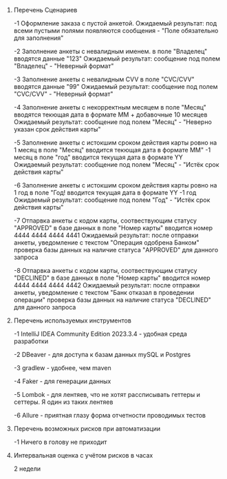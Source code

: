 1. Перечень Сценариев

   -1 Оформление заказа с пустой анкетой.
     Ожидаемый результат: под всеми пустыми полями появляются сообщения - "Поле обязательно для заполнения"

   -2 Заполнение анкеты с невалидным именем.
     в поле "Владелец" вводятся данные "123"
     Ожидаемый результат: сообщение под полем "Владелец" - "Неверный формат"

   -3 Заполнение  анкеты с невалидным CVV
    в поле "CVC/CVV" вводятся данные "99"
    Ожидаемый результат: сообщение под полем "CVC/CVV" - "Неверный формат"

   -4 Заполнение анкеты с некорректным месяцем
    в поле "Месяц" вводятся текющая дата в формате MM + добавочные 10 месяцев
    Ожидаемый результат: сообщение под полем "Месяц" - "Неверно указан срок действия карты"

   -5 Заполнение анкеты с истокшим сроком действия карты ровно на 1 месяц
    в поле "Месяц" вводится текющая дата в формате MM" -1 месяц
    в поле "год" вводится текущая дата в формате YY
    Ожидаемый результат: сообщение под полем "Месяц" - "Истёк срок действия карты" 

   -6 Заполнение анкеты с истокшим сроком действия карты ровно на 1 год
    в поле "Год! вводится текущая дата в формате YY -1 год
    Ожидаемый результат: сообщение под полем "Год" - "Истёк срок действия карты"

   -7 Отпарвка анкеты с кодом карты, соотвествующим статусу "APPROVED" в базе данных
    в поле "Номер карты" вводится номер 4444 4444 4444 4441
    Ожидаемый результат: после отправки анкеты, уведомление с текстом "Операция одобрена Банком"
    проверка базы данных на наличие статуса "APPROVED" для данного запроса

   -8 Отпарвка анкеты с кодом карты, соотвествующим статусу "DECLINED" в базе данных
    в поле "Номер карты" вводится номер 4444 4444 4444 4442
    Ожидаемый результат: после отправки анкеты, уведомление с текстом "Банк отказал в проведении операции"
    проверка базы данных на наличие статуса "DECLINED" для данного запроса


3. Перечень используемых инструментов

   -1 IntelliJ IDEA Community Edition 2023.3.4 - удобная среда разработки

   -2 DBeaver - для доступа к базам данных mySQL и Postgres

   -3 gradlew - удобнее, чем maven

   -4 Faker - для генерации данных

   -5 Lombok - для лентяев, что не хотят рассписывать геттеры и сеттеры. Я один из таких лентяев

   -6 Allure - приятная глазу форма отчетности проводимых тестов


4. Перечень возможных рисков при автоматизации

   -1 Ничего в голову не приходит


5. Интервальная оценка с учётом рисков в часах

    2 недели
